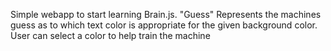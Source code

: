 Simple webapp to start learning Brain.js. "Guess" Represents the machines guess as to which text color is appropriate for the given background color. User can select a color to help train the machine 
